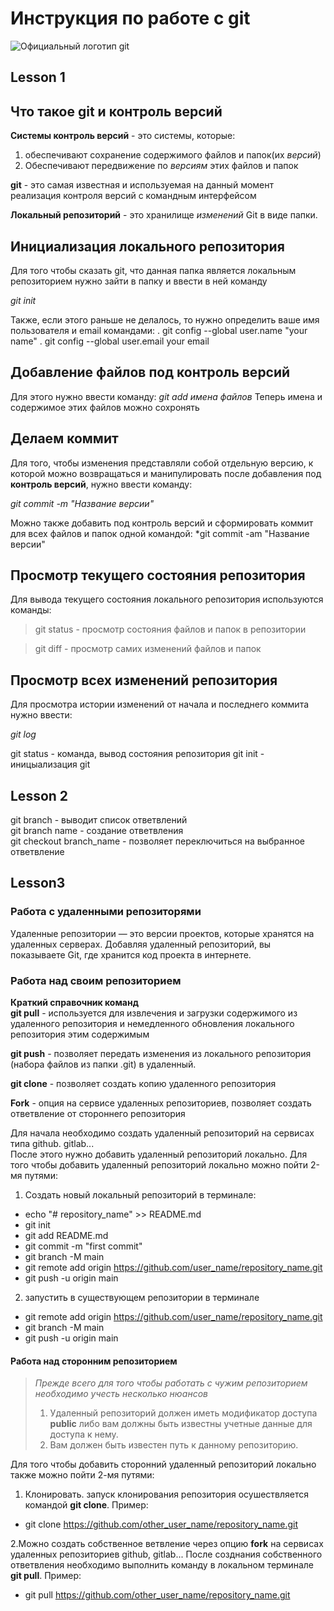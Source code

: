 # Инструкция по работе с git
![Официальный логотип git](logo.png)

## Lesson 1

## Что такое git и контроль версий
**Системы контроль версий** - это системы, которые: 
1. обеспечивают сохранение содержимого файлов и папок(их *версий*)
2. Обеспечивают передвижение по *версиям* этих файлов и папок

**git** - это самая известная и используемая на данный момент реализация контроля версий с командным интерфейсом

**Локальный репозиторий** - это хранилище *изменений* Git в виде папки.

## Инициализация локального репозитория

Для того чтобы сказать git, что данная папка является локальным репозиторием нужно зайти в папку и ввести в ней команду

*git init*

Также, если этого раньше не делалось, то нужно определить ваше имя пользователя и email командами:
. git config --global user.name "your name"
. git config --global user.email your email 

## Добавление файлов под контроль версий

Для этого нужно ввести команду:
*git add имена файлов*
Теперь имена и содержимое этих файлов можно сохронять

## Делаем коммит

Для того, чтобы изменения представляли собой отдельную версию, к которой можно возвращаться и манипулировать после добавления под **контроль версий**, нужно ввести команду:

*git commit -m "Название версии"*

Можно также добавить под контроль версий и сформировать коммит для всех  файлов и папок одной командой:
*git commit -am "Название версии"

## Просмотр текущего состояния репозитория
Для вывода текущего состояния локального репозитория используются команды:

>git status - просмотр состояния файлов и папок в репозитории

> git diff - просмотр самих изменений файлов и папок

## Просмотр всех изменений репозитория

Для просмотра истории изменений от начала и последнего коммита нужно ввести:

*git log*

git status - команда, вывод состояния репозитория
git init - иницыализация git
## Lesson 2
git branch - выводит список ответвлений </br>
git branch name - создание ответвления</br>
git checkout branch_name - позволяет переключиться на выбранное ответвление

## Lesson3
### Работа с удаленными репозиторями
Удаленные репозитории — это версии проектов, которые хранятся на удаленных серверах. Добавляя удаленный репозиторий, вы показываете Git, где хранится код проекта в интернете.</br>

### Работа над своим репозиторием
**Краткий справочник команд**</br>
**git pull** - используется для извлечения и загрузки содержимого из удаленного репозитория и немедленного обновления локального репозитория этим содержимым

**git push** - позволяет передать изменения из локального репозитория (набора файлов из папки .git) в удаленный.

**git clone** - позволяет создать копию удаленного репозитория

**Fork** - опция на сервисе удаленных репозиториев, позволяет создать ответвление от стороннего репозитория

Для начала необходимо создать удаленный репозиторий на сервисах типа github. gitlab...</br>
После этого нужно добавить удаленный репозиторий локально.
Для того чтобы добавить удаленный репозиторий локально можно пойти 2-мя путями:

1. Создать новый локальный репозиторий в терминале:
+ echo "# repository_name" >> README.md
+ git init
+ git add README.md
+ git commit -m "first commit"
+ git branch -M main
+ git remote add origin https://github.com/user_name/repository_name.git
+ git push -u origin main

2. запустить в существующем репозитории в терминале
+ git remote add origin https://github.com/user_name/repository_name.git
+ git branch -M main
+ git push -u origin main

#### Работа над сторонним репозиторием
> _Прежде всего для того чтобы работать с чужим репозиторием необходимо учесть несколько нюансов_
> 1. Удаленный репозиторий должен иметь модификатор доступа  **public** либо вам должны быть известны учетные данные для доступа к нему.
> 2. Вам должен быть известен путь к данному репозиторию.

Для того чтобы добавить сторонний удаленный репозиторий локально также можно пойти 2-мя путями:
1. Клонировать. запуск клонирования репозитория осушествляется командой **git clone**. Пример:
+ git clone https://github.com/other_user_name/repository_name.git

2.Можно создать собственное ветвление через опцию **fork** на сервисах удаленных репозиториев github, gitlab...
После созднания собственного ответвления необходимо выполнить команду в локальном терминале **git pull**. Пример:
+ git pull https://github.com/other_user_name/repository_name.git

